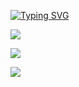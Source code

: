 <a href="https://git.io/typing-svg"><img src="https://readme-typing-svg.herokuapp.com?font=Pacifico&pause=1000&color=9F85F7&width=435&lines=Hello%2C+I'm+mingyeong+%F0%9F%91%8B" alt="Typing SVG" /></a>

<a href="https://www.instagram.com/gyeong0210/"><img src="https://simpleicons.org/icons/instagram.svg/badge/gyeong0210-E4405F?style=flat-square&logo=instagram&logoColor=white"/></a>

<a href="https://blog.naver.com/gyeong0210_"><img src="https://simpleicons.org/icons/naver.svg/badge/Blog-03C75A?style=flat-square&logo=naver&logoColor=white"/></a>

<a href="https://www.google.com/intl/ko/gmail/about/"><img src="https://simpleicons.org/icons/gmail.svg/badge/mail-EA4335?style=flat-square&logo=gmail&logoColor=white"/></a>


<!--
**mingyeong0210/mingyeong0210** is a ✨ _special_ ✨ repository because its `README.md` (this file) appears on your GitHub profile.

Here are some ideas to get you started:

- 🔭 I’m currently working on ...
- 🌱 I’m currently learning ...
- 👯 I’m looking to collaborate on ...
- 🤔 I’m looking for help with ...
- 💬 Ask me about ...
- 📫 How to reach me: ...
- 😄 Pronouns: ...
- ⚡ Fun fact: ...
-->
